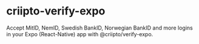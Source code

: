 # criipto-verify-expo
Accept MitID, NemID, Swedish BankID, Norwegian BankID and more logins in your Expo (React-Native) app with @criipto/verify-expo.
